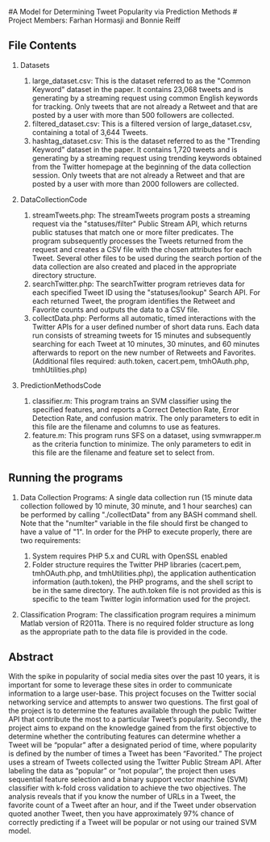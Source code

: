 #A Model for Determining Tweet Popularity via Prediction Methods #
Project Members: Farhan Hormasji and Bonnie Reiff

## File Contents ##
1. Datasets
	1. large_dataset.csv: This is the dataset referred to as the "Common Keyword" dataset in the paper. It contains 23,068 tweets and is generating by a streaming request using common English keywords for tracking. Only tweets that are not already a Retweet and that are posted by a user with more than 500 followers are collected.
	2. filtered_dataset.csv: This is a filtered version of large_dataset.csv, containing a total of 3,644 Tweets.
	3. hashtag_dataset.csv: This is the dataset referred to as the "Trending Keyword" dataset in the paper. It contains 1,720 tweets and is generating by a streaming request using trending keywords obtained from the Twitter homepage at the beginning of the data collection session. Only tweets that are not already a Retweet and that are posted by a user with more than 2000 followers are collected.
	
2. DataCollectionCode
	1. streamTweets.php: The streamTweets program posts a streaming request via the "statuses/filter" Public Stream API, which returns public statuses that match one or more filter predicates. The program subsequently processes the Tweets returned from the request and creates a CSV file with the chosen attributes for each Tweet. Several other files to be used during the search portion of the data collection are also created and placed in the appropriate directory structure.
	2. searchTwitter.php: The searchTwitter program retrieves data for each specified Tweet ID using the "statuses/lookup" Search API. For each returned Tweet, the program identifies the Retweet and Favorite counts and outputs the data to a CSV file.
	3. collectData.php: Performs all automatic, timed interactions with the Twitter APIs for a user defined number of short data runs. Each data run consists of streaming tweets for 15 minutes and subsequently searching for each Tweet at 10 minutes, 30 minutes, and 60 minutes afterwards to report on the new number of Retweets and Favorites.
	(Additional files required: auth.token, cacert.pem, tmhOAuth.php, tmhUtilities.php)

3. PredictionMethodsCode
	1. classifier.m: This program trains an SVM classifier using the specified features, and reports a Correct Detection Rate, Error Detection Rate, and confusion matrix. The only parameters to edit in this file are the filename and columns to use as features.
	2. feature.m: This program runs SFS on a dataset, using svmwrapper.m as the criteria function to minimize. The only parameters to edit in this file are the filename and feature set to select from.
	
	
## Running the programs ##
1. Data Collection Programs: A single data collection run (15 minute data collection followed by 10 minute, 30 minute, and 1 hour searches) can be performed by calling "./collectData" from any BASH command shell. Note that the "numIter" variable in the file should first be changed to have a value of "1". In order for the PHP to execute properly, there are two requirements: 
	1. System requires PHP 5.x and CURL with OpenSSL enabled
	2. Folder structure requires the Twitter PHP libraries (cacert.pem, tmhOAuth.php, and tmhUtilities.php), the application authentication information (auth.token), the PHP programs, and the shell script to be in the same directory. The auth.token file is not provided as this is specific to the team Twitter login information used for the project.

2. Classification Program: The classification program requires a minimum Matlab version of R2011a. There is no required folder structure as long as the appropriate path to the data file is provided in the code.


## Abstract ##
With the spike in popularity of social media sites over the past 10 years, it is important for some to leverage these sites in order to communicate information to a large user-base. This project focuses on the Twitter social networking service and attempts to answer two questions. The first goal of the project is to determine the features available through the public Twitter API that contribute the most to a particular Tweet’s popularity. Secondly, the project aims to expand on the knowledge gained from the first objective to determine whether the contributing features can determine whether a Tweet will be “popular” after a designated period of time, where popularity is defined by the number of times a Tweet has been “Favorited.” The project uses a stream of Tweets collected using the Twitter Public Stream API. After labeling the data as “popular” or “not popular”, the project then uses sequential feature selection and a binary support vector machine (SVM) classifier with k-fold cross validation to achieve the two objectives. The analysis reveals that if you know the number of URLs in a Tweet, the favorite count of a Tweet after an hour, and if the Tweet under observation quoted another Tweet, then you have approximately 97% chance of correctly predicting if a Tweet will be popular or not using our trained SVM model.

